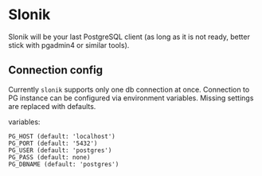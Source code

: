 # Slonik

Slonik will be your last PostgreSQL client (as long as it is not ready, better stick with pgadmin4 or similar tools).

## Connection config

Currently `slonik` supports only one db connection at once. Connection to PG instance can be configured via
environment variables. Missing settings are replaced with defaults.

variables:

```
PG_HOST (default: 'localhost')
PG_PORT (default: '5432')
PG_USER (default: 'postgres')
PG_PASS (default: none)
PG_DBNAME (default: 'postgres')
```
